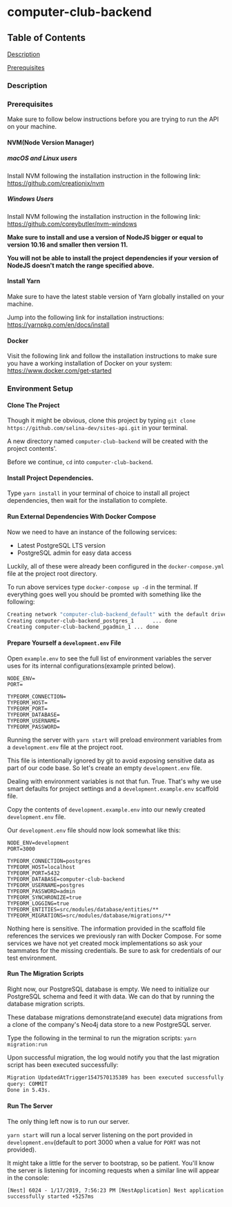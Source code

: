 # computer-club-backend

<!-- Write a one-liner on your project here. -->

## Table of Contents

[Description](#Description)

[Prerequisites](#Prerequisites)

### Description

<!-- Further describe your project here. -->

### Prerequisites

Make sure to follow below instructions before you are trying to run the API on your machine.

#### NVM(Node Version Manager)

##### macOS and Linux users

Install NVM following the installation instruction in the following link:
https://github.com/creationix/nvm

##### Windows Users

Install NVM following the installation instruction in the following link:
https://github.com/coreybutler/nvm-windows

**Make sure to install and use a version of NodeJS bigger or equal to version 10.16 and smaller then version 11.**

**You will not be able to install the project dependencies if your version of NodeJS doesn't match the range specified above.**

#### Install Yarn

Make sure to have the latest stable version of Yarn globally installed on your machine.

Jump into the following link for installation instructions:
https://yarnpkg.com/en/docs/install

#### Docker

Visit the following link and follow the installation instructions to make sure you have a working installation
of Docker on your system:
https://www.docker.com/get-started

### Environment Setup

#### Clone The Project

Though it might be obvious, clone this project by typing `git clone https://github.com/selina-dev/sites-api.git` in your terminal.

A new directory named `computer-club-backend` will be created with the project contents'.

Before we continue, `cd` into `computer-club-backend`.

#### Install Project Dependencies.

Type `yarn install` in your terminal of choice to install all project dependencies, then wait for the installation to complete.

#### Run External Dependencies With Docker Compose

Now we need to have an instance of the following services:

- Latest PostgreSQL LTS version
- PostgreSQL admin for easy data access


Luckily, all of these were already been configured in the `docker-compose.yml` file at the project root directory.

To run above services type `docker-compose up -d` in the terminal. If everything goes well you should be promted with something like the following:

```bash
Creating network "computer-club-backend_default" with the default driver
Creating computer-club-backend_postgres_1      ... done
Creating computer-club-backend_pgadmin_1 ... done

```

#### Prepare Yourself a `development.env` File

Open `example.env` to see the full list of environment variables the server uses for its internal configurations(example printed below).

```
NODE_ENV=
PORT=

TYPEORM_CONNECTION=
TYPEORM_HOST=
TYPEORM_PORT=
TYPEORM_DATABASE=
TYPEORM_USERNAME=
TYPEORM_PASSWORD=

```

Running the server with `yarn start` will preload environment variables from a `development.env` file at the project root.

This file is intentionally ignored by git to avoid exposing sensitive data as part of our code base. So let's create an empty `development.env` file.

Dealing with environment variables is not that fun. True. That's why we use smart defaults for project settings and a `development.example.env` scaffold file.

Copy the contents of `development.example.env` into our newly created `development.env` file.

Our `development.env` file should now look somewhat like this:

```
NODE_ENV=development
PORT=3000

TYPEORM_CONNECTION=postgres
TYPEORM_HOST=localhost
TYPEORM_PORT=5432
TYPEORM_DATABASE=computer-club-backend
TYPEORM_USERNAME=postgres
TYPEORM_PASSWORD=admin
TYPEORM_SYNCHRONIZE=true
TYPEORM_LOGGING=true
TYPEORM_ENTITIES=src/modules/database/entities/**
TYPEORM_MIGRATIONS=src/modules/database/migrations/**

```

Nothing here is sensitive. The information provided in the scaffold file references the services we previously ran with Docker Compose. For some services we have not yet created mock implementations so ask your teammates for the missing credentials. Be sure to ask for credentials of our test environment.

#### Run The Migration Scripts

Right now, our PostgreSQL database is empty. We need to initialize our PostgreSQL schema and feed it with data. We can do that by running the database migration scripts.

These database migrations demonstrate(and execute) data migrations from a clone of the company's Neo4j data store to a new PostgreSQL server.

Type the following in the terminal to run the migration scripts:
`yarn migration:run`

Upon successful migration, the log would notify you that the last migration script has been executed successfully:

```bash
Migration UpdatedAtTrigger1547570135389 has been executed successfully.
query: COMMIT
Done in 5.43s.
```

#### Run The Server

The only thing left now is to run our server.

`yarn start` will run a local server listening on the port provided in `development.env`(default to port 3000 when a value for `PORT` was not provided).

It might take a little for the server to bootstrap, so be patient. You'll know the server is listening for incoming requests when a similar line will appear in the console:

`[Nest] 6024 - 1/17/2019, 7:56:23 PM [NestApplication] Nest application successfully started +5257ms`
